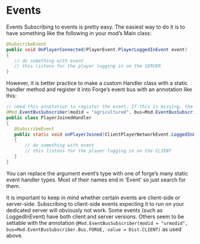 # Events

Events
Subscribing to events is pretty easy. The easiest way to do it is to have something like the following in your mod’s Main class:

```java
@SubscribeEvent
public void OnPlayerConnected(PlayerEvent.PlayerLoggedInEvent event)
{
   // do something with event
   // this listens for the player logging in on the SERVER
}
```

However, it is better practice to make a custom Handler class with a static handler method and register it into Forge’s event bus with an annotation like this:

```java
// need this annotation to register the event. If this is missing, the event will never be detected
@Mod.EventBusSubscriber(modid = "agricultured", bus=Mod.EventBusSubscriber.Bus.FORGE, value = Dist.CLIENT)
public class PlayerJoinedHandler
{
   @SubscribeEvent
   public static void onPlayerJoined(ClientPlayerNetworkEvent.LoggedInEvent event)
   {
       // do something with event
       // this listens for the player logging in on the CLIENT
   }
}
```

You can replace the argument event’s type with one of forge’s many static event handler types. Most of their names end in ‘Event’ so just search for them.

It is important to keep in mind whether certain events are client-side or server-side. Subscribing to client-side events expecting it to run on your dedicated server will obviously not work. Some events (such as LoggedInEvent) have both client and server versions. Others seem to be settable with the annotation `@Mod.EventBusSubscriber(modid = "urmodid", bus=Mod.EventBusSubscriber.Bus.FORGE, value = Dist.CLIENT)` as used above.

